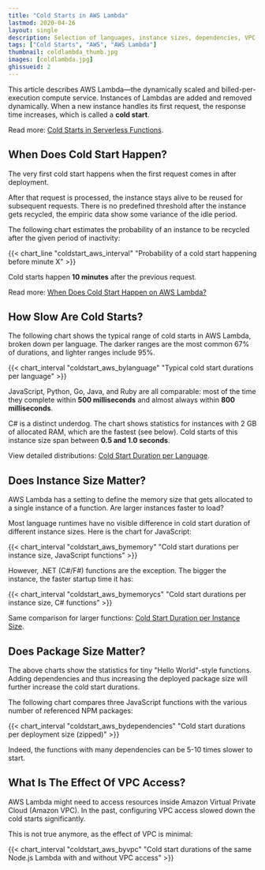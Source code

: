 ```yaml
---
title: "Cold Starts in AWS Lambda"
lastmod: 2020-04-26
layout: single
description: Selection of languages, instance sizes, dependencies, VPC, and more
tags: ["Cold Starts", "AWS", "AWS Lambda"]
thumbnail: coldlambda_thumb.jpg
images: [coldlambda.jpg]
ghissueid: 2
---
```


This article describes AWS Lambda&mdash;the dynamically scaled and billed-per-execution compute service. Instances of Lambdas are added and removed dynamically. When a new instance handles its first request, the response time increases, which is called a **cold start**.

Read more: [Cold Starts in Serverless Functions](/serverless/coldstarts/define/).

When Does Cold Start Happen?
----------------------------

The very first cold start happens when the first request comes in after deployment.

After that request is processed, the instance stays alive to be reused for subsequent requests. There is no predefined threshold after the instance gets recycled, the empiric data show some variance of the idle period.

The following chart estimates the probability of an instance to be recycled after the given period of inactivity:

{{< chart_line
    "coldstart_aws_interval"
    "Probability of a cold start happening before minute X" >}}

Cold starts happen **10 minutes** after the previous request.

Read more: [When Does Cold Start Happen on AWS Lambda?](/serverless/coldstarts/aws/intervals/)

How Slow Are Cold Starts?
-------------------------

The following chart shows the typical range of cold starts in AWS Lambda, broken down per language. The darker ranges are the most common 67% of durations, and lighter ranges include 95%.

{{< chart_interval
    "coldstart_aws_bylanguage"
    "Typical cold start durations per language" >}}

JavaScript, Python, Go, Java, and Ruby are all comparable: most of the time they complete within **500 milliseconds** and almost always within **800 milliseconds**.

C# is a distinct underdog. The chart shows statistics for instances with 2 GB of allocated RAM, which are the fastest (see below). Cold starts of this instance size span between **0.5 and 1.0 seconds**.

View detailed distributions: [Cold Start Duration per Language](/serverless/coldstarts/aws/languages/).

Does Instance Size Matter?
--------------------------

AWS Lambda has a setting to define the memory size that gets allocated to a single instance of a function. Are larger instances faster to load?

Most language runtimes have no visible difference in cold start duration of different instance sizes. Here is the chart for JavaScript:

{{< chart_interval
    "coldstart_aws_bymemory"
    "Cold start durations per instance size, JavaScript functions" >}}

However, .NET (C#/F#) functions are the exception. The bigger the instance, the faster startup time it has:

{{< chart_interval
    "coldstart_aws_bymemorycs"
    "Cold start durations per instance size, C# functions" >}}

Same comparison for larger functions: [Cold Start Duration per Instance Size](/serverless/coldstarts/aws/instances/).

Does Package Size Matter?
-------------------------

The above charts show the statistics for tiny "Hello World"-style functions. Adding dependencies and thus increasing the deployed package size will further increase the cold start durations.

The following chart compares three JavaScript functions with the various number of referenced NPM packages:

{{< chart_interval
    "coldstart_aws_bydependencies"
    "Cold start durations per deployment size (zipped)" >}}

Indeed, the functions with many dependencies can be 5-10 times slower to start.

What Is The Effect Of VPC Access?
---------------------------------

AWS Lambda might need to access resources inside Amazon Virtual Private Cloud (Amazon VPC). In the past, configuring VPC access slowed down the cold starts significantly.

This is not true anymore, as the effect of VPC is minimal:

{{< chart_interval
    "coldstart_aws_byvpc"
    "Cold start durations of the same Node.js Lambda with and without VPC access" >}}